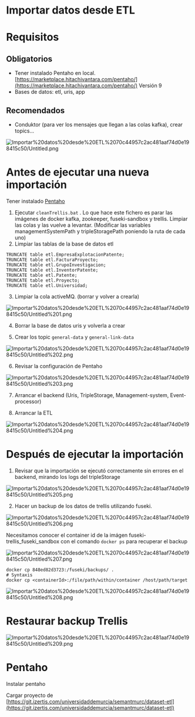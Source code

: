# Importar datos desde ETL

# Requisitos

## Obligatorios

- Tener instalado Pentaho en local. [https://marketplace.hitachivantara.com/pentaho/](https://marketplace.hitachivantara.com/pentaho/)  Versión 9
- Bases de datos: etl, uris, app

## Recomendados

- Conduktor (para ver los mensajes que llegan a las colas kafka), crear topics...

![Importar%20datos%20desde%20ETL%2070c44957c2ac481aaf74d0e198415c50/Untitled.png](Importar%20datos%20desde%20ETL%2070c44957c2ac481aaf74d0e198415c50/Untitled.png)

# Antes de ejecutar una nueva importación

Tener instalado [Pentaho](https://www.notion.so/Pentaho-0cb0bd85cf5e4ac0b288a4293ee07064)

1. Ejecutar `cleanTrellis.bat` . Lo que hace este fichero es parar las imágenes de docker kafka, zookeeper, fuseki-sandbox y trellis. Limpiar las colas y las vuelve a levantar. (Modificar las variables managementSystemPath y tripleStoragePath poniendo la ruta de cada uno)
2. Limpiar las tablas de la base de datos etl 

```docker
TRUNCATE table etl.EmpresaExplotacionPatente;
TRUNCATE table etl.FacturaProyecto;
TRUNCATE table etl.GrupoInvestigacion;
TRUNCATE table etl.InventorPatente;
TRUNCATE table etl.Patente;
TRUNCATE table etl.Proyecto;
TRUNCATE table etl.Universidad;
```

3. Limpiar la cola activeMQ. (borrar y volver a crearla)

![Importar%20datos%20desde%20ETL%2070c44957c2ac481aaf74d0e198415c50/Untitled%201.png](Importar%20datos%20desde%20ETL%2070c44957c2ac481aaf74d0e198415c50/Untitled%201.png)

4. Borrar la base de datos uris y volverla a crear

5. Crear los topic `general-data` y `general-link-data`

![Importar%20datos%20desde%20ETL%2070c44957c2ac481aaf74d0e198415c50/Untitled%202.png](Importar%20datos%20desde%20ETL%2070c44957c2ac481aaf74d0e198415c50/Untitled%202.png)

6. Revisar la configuración de Pentaho

![Importar%20datos%20desde%20ETL%2070c44957c2ac481aaf74d0e198415c50/Untitled%203.png](Importar%20datos%20desde%20ETL%2070c44957c2ac481aaf74d0e198415c50/Untitled%203.png)

7. Arrancar el backend (Uris, TripleStorage, Management-system, Event-processor)

8. Arrancar la ETL

![Importar%20datos%20desde%20ETL%2070c44957c2ac481aaf74d0e198415c50/Untitled%204.png](Importar%20datos%20desde%20ETL%2070c44957c2ac481aaf74d0e198415c50/Untitled%204.png)

# Después de ejecutar la importación

1. Revisar que la importación se ejecutó correctamente sin errores en el backend, mirando los logs del tripleStorage

![Importar%20datos%20desde%20ETL%2070c44957c2ac481aaf74d0e198415c50/Untitled%205.png](Importar%20datos%20desde%20ETL%2070c44957c2ac481aaf74d0e198415c50/Untitled%205.png)

2. Hacer un backup de los datos de trellis utilizando fuseki.

![Importar%20datos%20desde%20ETL%2070c44957c2ac481aaf74d0e198415c50/Untitled%206.png](Importar%20datos%20desde%20ETL%2070c44957c2ac481aaf74d0e198415c50/Untitled%206.png)

Necesitamos conocer el container id de la imágen fuseki-trellis_fuseki_sandbox  con el comando `docker ps` para recuperar el backup

![Importar%20datos%20desde%20ETL%2070c44957c2ac481aaf74d0e198415c50/Untitled%207.png](Importar%20datos%20desde%20ETL%2070c44957c2ac481aaf74d0e198415c50/Untitled%207.png)

```docker
docker cp 848ed82d3723:/fuseki/backups/ .
# Syntaxis
docker cp <containerId>:/file/path/within/container /host/path/target
```

![Importar%20datos%20desde%20ETL%2070c44957c2ac481aaf74d0e198415c50/Untitled%208.png](Importar%20datos%20desde%20ETL%2070c44957c2ac481aaf74d0e198415c50/Untitled%208.png)

# Restaurar backup Trellis

![Importar%20datos%20desde%20ETL%2070c44957c2ac481aaf74d0e198415c50/Untitled%209.png](Importar%20datos%20desde%20ETL%2070c44957c2ac481aaf74d0e198415c50/Untitled%209.png)

# Pentaho

Instalar pentaho

Cargar proyecto de  [https://git.izertis.com/universidaddemurcia/semantmurc/dataset-etl](https://git.izertis.com/universidaddemurcia/semantmurc/dataset-etl)